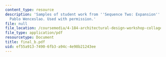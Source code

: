 ```yaml
---
content_type: resource
description: 'Samples of student work from ''Sequence Two: Expansion''. Courtesy of
  Pablo Wenceslao. Used with permission.'
file: null
file_location: /coursemedia/4-184-architectural-design-workshop-collage-method-and-form-spring-2004/ef55a91374906fb3a94c4e98b21243ee_final_b.pdf
file_type: application/pdf
resourcetype: Document
title: final_b.pdf
uid: ef55a913-7490-6fb3-a94c-4e98b21243ee
---
```

